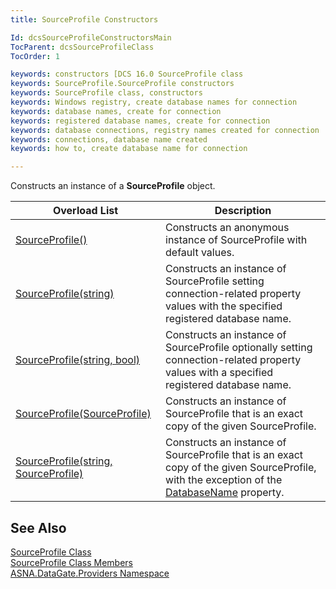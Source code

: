 ```yaml
---
title: SourceProfile Constructors

Id: dcsSourceProfileConstructorsMain
TocParent: dcsSourceProfileClass
TocOrder: 1

keywords: constructors [DCS 16.0 SourceProfile class
keywords: SourceProfile.SourceProfile constructors
keywords: SourceProfile class, constructors
keywords: Windows registry, create database names for connection
keywords: database names, create for connection
keywords: registered database names, create for connection
keywords: database connections, registry names created for connection
keywords: connections, database name created
keywords: how to, create database name for connection

---
```


Constructs an instance of a **SourceProfile** object.
<br />



| Overload List | Description |
| ---- | ---- |
| [ SourceProfile()](source-profile-class-source-profile-constructor1.html) | Constructs an anonymous instance of SourceProfile with default values. |
| [ SourceProfile(string)](source-profile-class-source-profile-constructor2.html) | Constructs an instance of SourceProfile setting connection-related property values with the specified registered database name. |
| [ SourceProfile(string, bool)](source-profile-class-source-profile-constructor3.html) | Constructs an instance of SourceProfile optionally setting connection-related property values with a specified registered database name. |
| [SourceProfile(SourceProfile)](source-profile-class-source-profile-constructor4.html) | Constructs an instance of SourceProfile that is an exact copy of the given SourceProfile. |
| [ SourceProfile(string, SourceProfile)](source-profile-class-source-profile-constructor5.html) | Constructs an instance of SourceProfile that is an exact copy of the given SourceProfile, with the exception of the [DatabaseName](source-profile-class-database-name-property.html) property. |



## See Also


[SourceProfile Class](source-profile-class.html)
      <br />
[SourceProfile Class Members](source-profile-members.html)
      <br />
[ASNA.DataGate.Providers Namespace](datagate-providers-namespace.html)

